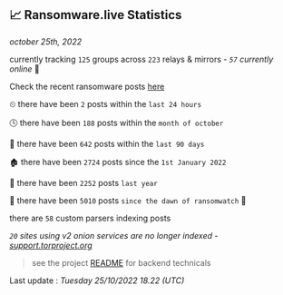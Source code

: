 
## 📈 Ransomware.live Statistics
_october 25th, 2022_

currently tracking `125` groups across `223` relays & mirrors - _`57` currently online_ 📡

Check the recent ransomware posts [here](https://www.ransomware.live/#/recentposts)


⏲ there have been `2` posts within the `last 24 hours`

🕓 there have been `188` posts within the `month of october`

📅 there have been `642` posts within the `last 90 days`

🏚 there have been `2724` posts since the `1st January 2022`

🚀 there have been `2252` posts `last year`

🦕 there have been `5010` posts `since the dawn of ransomwatch` 🐣

there are `58` custom parsers indexing posts

_`20` sites using v2 onion services are no longer indexed - [support.torproject.org](https://support.torproject.org/onionservices/v2-deprecation/)_

> see the project [README](https://github.com/jmousqueton/ransomwatch#readme) for backend technicals



Last update : _Tuesday 25/10/2022 18.22 (UTC)_

